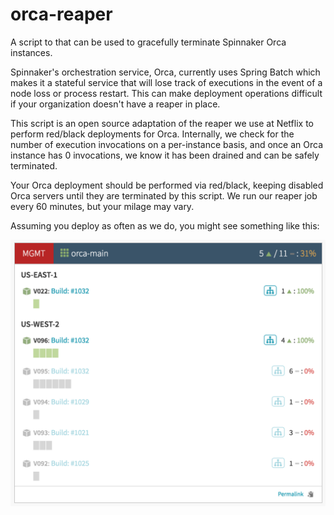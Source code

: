 # orca-reaper

A script to that can be used to gracefully terminate Spinnaker Orca instances.

Spinnaker's orchestration service, Orca, currently uses Spring Batch which
makes it a stateful service that will lose track of executions in the event of
a node loss or process restart. This can make deployment operations difficult if
your organization doesn't have a reaper in place.

This script is an open source adaptation of the reaper we use at Netflix to
perform red/black deployments for Orca. Internally, we check for the number of
execution invocations on a per-instance basis, and once an Orca instance has 0
invocations, we know it has been drained and can be safely terminated. 

Your Orca deployment should be performed via red/black, keeping disabled Orca
servers until they are terminated by this script. We run our reaper job every
60 minutes, but your milage may vary.

Assuming you deploy as often as we do, you might see something like this:

![orca-servergroups.png](orca-servergroups.png)
